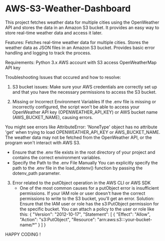 # AWS-S3-Weather-Dashboard

This project fetches weather data for multiple cities using the OpenWeather API and stores the data in an Amazon S3 bucket. It provides an easy way to store real-time weather data and access it later.

Features:
Fetches real-time weather data for multiple cities.
Stores the weather data as JSON files in an Amazon S3 bucket.
Provides basic error handling and logging to track the process.


Requirements:
Python 3.x
AWS account with S3 access
OpenWeatherMap API key

Troubleshooting Issues that occured and how to resolve: 
1. S3 bucket issues: Make sure your AWS credentials are correctly set up and that you have the necessary permissions to access the S3 bucket.


2. Missing or Incorrect Environment Variables
If the .env file is missing or incorrectly configured, the script won't be able to access your OpenWeather API key (OPENWEATHER_API_KEY) or AWS bucket name (AWS_BUCKET_NAME), causing errors.

You might see errors like AttributeError: 'NoneType' object has no attribute 'get' when trying to load OPENWEATHER_API_KEY or AWS_BUCKET_NAME.
The weather data may not be fetched from the OpenWeather API, or the program won't interact with AWS S3.

- Ensure that the .env file exists in the root directory of your project and contains the correct environment variables.
- Specify the Path to the .env File Manually
You can explicitly specify the path to the .env file in the load_dotenv() function by passing the dotenv_path parameter.

3. Error related to the putObject operation in the AWS CLI or AWS SDK
    - One of the most common causes for a putObject error is insufficient permissions. If your IAM role or user doesn't have the correct permissions to write to the S3 bucket, you'll get an error.
Solution: Ensure that the IAM user or role has the s3:PutObject permission for the specific bucket. You can attach a policy to the user or role like this:
{
  "Version": "2012-10-17",
  "Statement": [
    {
      "Effect": "Allow",
      "Action": "s3:PutObject",
      "Resource": "arn:aws:s3:::your-bucket-name/*"
    }
  ]
}

HAPPY CODING ! 

